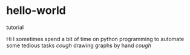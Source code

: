 # hello-world
tutorial

Hi I sometimes spend a bit of time on python programming to automate some tedious tasks *cough* drawing graphs by hand *cough*
